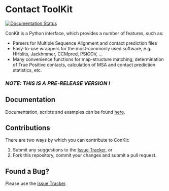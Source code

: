 # Contact ToolKit

[![Documentation Status](https://readthedocs.org/projects/conkit/badge/?version=latest)](http://conkit.readthedocs.io/en/latest/?badge=latest)

ConKit is a Python interface, which provides a number of features, such as:
* Parsers for Multiple Sequence Alignment and contact prediction files
* Easy-to-use wrappers for the most-commonly used software, e.g. HHblits, Jackhmmer, CCMpred, PSICOV, ...
* Many convenience functions for map-structure matching, determination of True Positive contacts, calculation of MSA and contact prediction statistics, etc.

### *NOTE: THIS IS A PRE-RELEASE VERSION !*

## Documentation
Documentation, scripts and examples can be found [here].

## Contributions
There are two ways by which you can contribute to ConKit:

1. Submit any suggestions to the [Issue Tracker], or
2. Fork this repository, commit your changes and submit a pull request.

## Found a Bug?
Please use the [Issue Tracker].

[here]: https://fsimkovic.github.io/conkit
[Issue Tracker]: https://github.com/fsimkovic/conkit/issues

